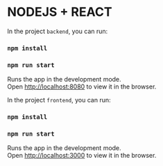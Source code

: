 # NODEJS + REACT

In the project `backend`, you can run:

### `npm install`
### `npm run start`
Runs the app in the development mode.<br>
Open [http://localhost:8080](http://localhost:8080) to view it in the browser.

In the project `frontend`, you can run:

### `npm install`
### `npm run start`
Runs the app in the development mode.<br>
Open [http://localhost:3000](http://localhost:3000) to view it in the browser.

